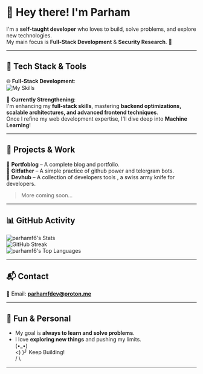 # 👋 Hey there! I'm Parham  

I'm a **self-taught developer** who loves to build, solve problems, and explore new technologies.  
My main focus is **Full-Stack Development** & **Security Research**. 🚀  

---

## 🔧 Tech Stack & Tools  
🌐 **Full-Stack Development**:  
![My Skills](https://skillicons.dev/icons?i=py,js,django,fastapi,bash,linux,docker,regex,html,css,tailwind,react,figma,git,github,md,&perline=4)

<!--
![Python](https://img.shields.io/badge/Python-3776AB?style=for-the-badge&logo=python&logoColor=white)  
![JavaScript](https://img.shields.io/badge/JavaScript-F7DF1E?style=for-the-badge&logo=javascript&logoColor=black)  
![React](https://img.shields.io/badge/React-61DAFB?style=for-the-badge&logo=react&logoColor=black)  
![Django](https://img.shields.io/badge/Django-092E20?style=for-the-badge&logo=django&logoColor=white)  
![FastAPI](https://img.shields.io/badge/FastAPI-009688?style=for-the-badge&logo=fastapi&logoColor=white)  
![PostgreSQL](https://img.shields.io/badge/PostgreSQL-316192?style=for-the-badge&logo=postgresql&logoColor=white)  
-->
📌 **Currently Strengthening**:  
I'm enhancing my **full-stack skills**, mastering **backend optimizations, scalable architectures, and advanced frontend techniques**.  
Once I refine my web development expertise, I'll dive deep into **Machine Learning**!  

---

## 🚀 Projects & Work  
🔹 **Portfoblog**  – A complete blog and portfolio.  
🔹 **Gitfather** – A simple practice of github power and telergram bots.  
🔹 **Devhub** – A collection of developers tools , a swiss army knife for developers.  
> More coming soon...  

---

## 📊 GitHub Activity

![parhamf6's Stats](https://github-readme-stats.vercel.app/api?username=parhamf6&theme=dark&hide_border=false&include_all_commits=true&count_private=true&card_width=495 )<br/>
![GitHub Streak](https://nirzak-streak-stats.vercel.app/?user=parhamf6&theme=dark&hide_border=false)<br/>
![parhamf6's Top Languages](https://github-readme-stats.vercel.app/api/top-langs/?username=parhamf6&theme=dark&hide_border=false&include_all_commits=true&count_private=true&layout=compact&card_width=495)


---

## 📬 Contact  
📧 Email: **parhamfdev@proton.me**  

---

## 🎯 Fun & Personal  
- My goal is **always to learn and solve problems**.  
- I love **exploring new things** and pushing my limits.  
  (•_•)   
 <)    )╯  Keep Building!  
  /  \   

---



